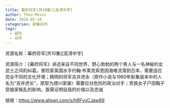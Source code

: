 ```yaml
---
title: 幕府将军[共10集][高清中字]
author: Theo-Messi
date: 2024-05-10
categories: 剧集系列
tags:
  - 冒险
  - 动作
---
```


资源名称：幕府将军[共10集][高清中字]

资源简介：《幕府将军》讲述来自不同世界、野心勃勃的两个男人与一名神秘的女武士之间的纠葛。冒险家英国水手约翰·布莱克索恩因海难流落到日本，需要适应完全不同的文化环境；精明的将军吉井虎永（原作小说与1980年影集版本中的人名为“吉井虎长”，原型为德川家康）需要应对危险的政治对手；贵族女子户田鞠子受娘家叛乱的影响，亟需证明自我的价值以及忠诚

链接：https://www.alipan.com/s/hRFyuCJaw89
